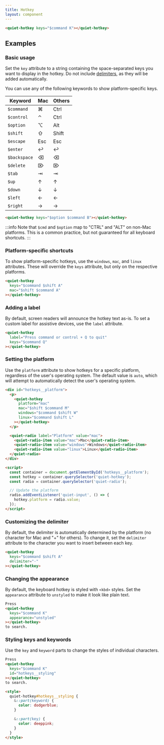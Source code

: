 ```yaml
---
title: Hotkey
layout: component
---
```


```html {.example}
<quiet-hotkey keys="$command K"></quiet-hotkey>
```

## Examples

### Basic usage

Set the `key` attribute to a string containing the space-separated keys you want to display in the hotkey. Do not include [delimiters](#customizing-the-delimiter), as they will be added automatically.

You can use any of the following keywords to show platform-specific keys.

| Keyword      | Mac | Others    |
|--------------|-----|-----------|
| `$command`   | ⌘   | Ctrl      |
| `$control`   | ⌃   | Ctrl      |
| `$option`    | ⌥   | Alt       |
| `$shift`     | ⇧   | Shift     |
| `$escape`    | Esc | Esc       |
| `$enter`     | ↩   | ↩         |
| `$backspace` | ⌫   | ⌫         |
| `$delete`    | ⌦   | ⌦         |
| `$tab`       | ⇥   | ⇥         |
| `$up`        | ↑   | ↑         |
| `$down`      | ↓   | ↓         |
| `$left`      | ←   | ←         |
| `$right`     | →   | →         |

```html {.example}
<quiet-hotkey keys="$option $command B"></quiet-hotkey>
```

:::info
Note that `$cmd` and `$option` map to "CTRL" and "ALT" on non-Mac platforms. This is a common practice, but not guaranteed for all keyboard shortcuts.
:::

### Platform-specific shortcuts

To show platform-specific hotkeys, use the `windows`, `mac`, and `linux` attributes. These will override the `keys` attribute, but only on the respective platforms.

```html {.example}
<quiet-hotkey
  keys="$command $shift A"
  mac="$shift $command A"
></quiet-hotkey>
```

### Adding a label

By default, screen readers will announce the hotkey text as-is. To set a custom label for assistive devices, use the `label` attribute.

```html {.example}
<quiet-hotkey
  label="Press command or control + Q to quit"
  keys="$command Q"
></quiet-hotkey>
```

### Setting the platform

Use the `platform` attribute to show hotkeys for a specific platform, regardless of the user's operating system. The default value is `auto`, which will attempt to automatically detect the user's operating system.

```html {.example}
<div id="hotkeys__platform">
  <p>
    <quiet-hotkey 
      platform="mac"
      mac="$shift $command M"
      windows="$command $shift W"
      linux="$command $shift L"
    ></quiet-hotkey>
  </p>

  <quiet-radio label="Platform" value="mac">
    <quiet-radio-item value="mac">Mac</quiet-radio-item>
    <quiet-radio-item value="windows">Windows</quiet-radio-item>
    <quiet-radio-item value="linux">Linux</quiet-radio-item>
  </quiet-radio>
</div>

<script>
  const container = document.getElementById('hotkeys__platform');
  const hotkey = container.querySelector('quiet-hotkey');
  const radio = container.querySelector('quiet-radio');

  // Update the platform
  radio.addEventListener('quiet-input', () => {
    hotkey.platform = radio.value;
  });
</script>
```

### Customizing the delimiter

By default, the delimiter is automatically determined by the platform (no character for Mac and "+" for others). To change it, set the `delimiter` attribute to the character you want to insert between each key.

```html {.example}
<quiet-hotkey 
  keys="$command $shift A" 
  delimiter="·"
></quiet-hotkey>
```

### Changing the appearance

By default, the keyboard hotkey is styled with `<kbd>` styles. Set the `appearance` attribute to `unstyled` to make it look like plain text.

```html {.example}
Press 
<quiet-hotkey 
  keys="$command K"
  appearance="unstyled"
></quiet-hotkey>
to search.
```

### Styling keys and keywords

Use the `key` and `keyword` parts to change the styles of individual characters.

```html {.example}
Press 
<quiet-hotkey 
  keys="$command K"
  id="hotkeys__styling"
></quiet-hotkey>
to search.

<style>
  quiet-hotkey#hotkeys__styling {
    &::part(keyword) {
      color: dodgerblue;
    }

    &::part(key) {
      color: deeppink;
    }
  }
</style>
```